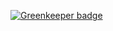 
[![Greenkeeper badge](https://badges.greenkeeper.io/kdichev/formality.svg)](https://greenkeeper.io/)
